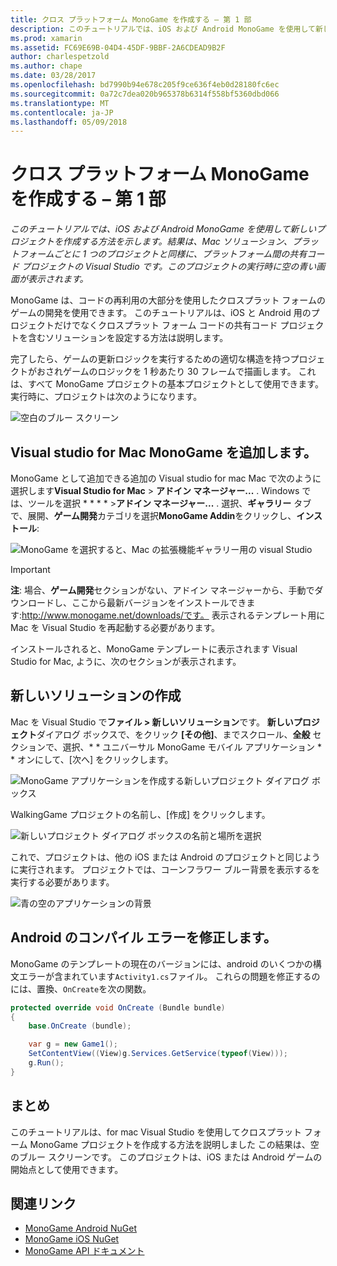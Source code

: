 ```yaml
---
title: クロス プラットフォーム MonoGame を作成する – 第 1 部
description: このチュートリアルでは、iOS および Android MonoGame を使用して新しいプロジェクトを作成する方法を示します。 結果は、Mac ソリューション、プラットフォームごとに 1 つのプロジェクトと同様に、プラットフォーム間の共有コード プロジェクトの Visual Studio です。 このプロジェクトの実行時に空の青い画面が表示されます。
ms.prod: xamarin
ms.assetid: FC69E69B-04D4-45DF-9BBF-2A6CDEAD9B2F
author: charlespetzold
ms.author: chape
ms.date: 03/28/2017
ms.openlocfilehash: bd7990b94e678c205f9ce636f4eb0d28180fc6ec
ms.sourcegitcommit: 0a72c7dea020b965378b6314f558bf5360dbd066
ms.translationtype: MT
ms.contentlocale: ja-JP
ms.lasthandoff: 05/09/2018
---
```

# <a name="part-1--creating-a-cross-platform-monogame"></a>クロス プラットフォーム MonoGame を作成する – 第 1 部

_このチュートリアルでは、iOS および Android MonoGame を使用して新しいプロジェクトを作成する方法を示します。結果は、Mac ソリューション、プラットフォームごとに 1 つのプロジェクトと同様に、プラットフォーム間の共有コード プロジェクトの Visual Studio です。このプロジェクトの実行時に空の青い画面が表示されます。_

MonoGame は、コードの再利用の大部分を使用したクロスプラット フォームのゲームの開発を使用できます。 このチュートリアルは、iOS と Android 用のプロジェクトだけでなくクロスプラット フォーム コードの共有コード プロジェクトを含むソリューションを設定する方法は説明します。

完了したら、ゲームの更新ロジックを実行するための適切な構造を持つプロジェクトがおされゲームのロジックを 1 秒あたり 30 フレームで描画します。 これは、すべて MonoGame プロジェクトの基本プロジェクトとして使用できます。 実行時に、プロジェクトは次のようになります。

![空白のブルー スクリーン](part1-images/image1.png)

## <a name="adding-monogame-to-visual-studio-for-mac"></a>Visual studio for Mac MonoGame を追加します。

MonoGame として追加できる追加の Visual studio for mac Mac で次のように選択します**Visual Studio for Mac** > **アドイン マネージャー...** . Windows では、ツールを選択 * * * * >**アドイン マネージャー...** . 選択、**ギャラリー** タブで、展開、**ゲーム開発**カテゴリを選択**MonoGame Addin**をクリックし、**インストール**:

![MonoGame を選択すると、Mac の拡張機能ギャラリー用の visual Studio](part1-images/image2.png)

> [!IMPORTANT]
> **注**: 場合、**ゲーム開発**セクションがない、アドイン マネージャーから、手動でダウンロードし、ここから最新バージョンをインストールできます:http://www.monogame.net/downloads/です。 表示されるテンプレート用に Mac を Visual Studio を再起動する必要があります。

インストールされると、MonoGame テンプレートに表示されます Visual Studio for Mac, ように、次のセクションが表示されます。

## <a name="creating-a-new-solution"></a>新しいソリューションの作成

Mac を Visual Studio で**ファイル > 新しいソリューション**です。 **新しいプロジェクト**ダイアログ ボックスで、をクリック **[その他]**、までスクロール、**全般** セクションで、選択、* * ユニバーサル MonoGame モバイル アプリケーション * * オンにして、[次へ] をクリックします。

![MonoGame アプリケーションを作成する新しいプロジェクト ダイアログ ボックス](part1-images/image3.png)

WalkingGame プロジェクトの名前し、[作成] をクリックします。

![新しいプロジェクト ダイアログ ボックスの名前と場所を選択](part1-images/image4.png)

これで、プロジェクトは、他の iOS または Android のプロジェクトと同じように実行されます。 プロジェクトでは、コーンフラワー ブルー背景を表示するを実行する必要があります。

![青の空のアプリケーションの背景](part1-images/image5.png)

## <a name="fixing-android-compile-errors"></a>Android のコンパイル エラーを修正します。

MonoGame のテンプレートの現在のバージョンには、android のいくつかの構文エラーが含まれています`Activity1.cs`ファイル。 これらの問題を修正するのには、置換、`OnCreate`を次の関数。

```csharp
protected override void OnCreate (Bundle bundle)
{
    base.OnCreate (bundle);

    var g = new Game1();
    SetContentView((View)g.Services.GetService(typeof(View)));
    g.Run();
}
```

## <a name="summary"></a>まとめ

このチュートリアルは、for mac Visual Studio を使用してクロスプラット フォーム MonoGame プロジェクトを作成する方法を説明しました この結果は、空のブルー スクリーンです。 このプロジェクトは、iOS または Android ゲームの開始点として使用できます。

## <a name="related-links"></a>関連リンク

- [MonoGame Android NuGet](https://www.nuget.org/packages/MonoGame.Framework.Android/)
- [MonoGame iOS NuGet](https://www.nuget.org/packages/MonoGame.Framework.iOS/)
- [MonoGame API ドキュメント](http://www.monogame.net/documentation/?page=main)
